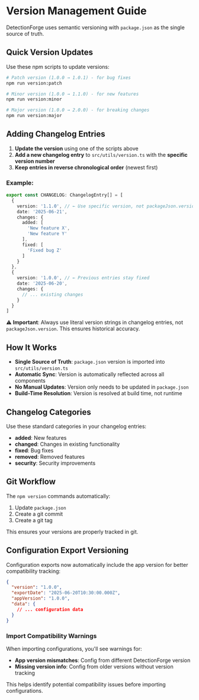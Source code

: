# Version Management Guide

DetectionForge uses semantic versioning with `package.json` as the single source of truth.

## Quick Version Updates

Use these npm scripts to update versions:

```bash
# Patch version (1.0.0 → 1.0.1) - for bug fixes
npm run version:patch

# Minor version (1.0.0 → 1.1.0) - for new features
npm run version:minor

# Major version (1.0.0 → 2.0.0) - for breaking changes
npm run version:major
```

## Adding Changelog Entries

1. **Update the version** using one of the scripts above
2. **Add a new changelog entry** to `src/utils/version.ts` with the **specific version number**
3. **Keep entries in reverse chronological order** (newest first)

### Example:

```typescript
export const CHANGELOG: ChangelogEntry[] = [
  {
    version: '1.1.0', // ← Use specific version, not packageJson.version
    date: '2025-06-21',
    changes: {
      added: [
        'New feature X',
        'New feature Y'
      ],
      fixed: [
        'Fixed bug Z'
      ]
    }
  },
  {
    version: '1.0.0', // ← Previous entries stay fixed
    date: '2025-06-20',
    changes: {
      // ... existing changes
    }
  }
]
```

⚠️ **Important**: Always use literal version strings in changelog entries, not `packageJson.version`. This ensures historical accuracy.

## How It Works

- **Single Source of Truth**: `package.json` version is imported into `src/utils/version.ts`
- **Automatic Sync**: Version is automatically reflected across all components
- **No Manual Updates**: Version only needs to be updated in `package.json`
- **Build-Time Resolution**: Version is resolved at build time, not runtime

## Changelog Categories

Use these standard categories in your changelog entries:

- **added**: New features
- **changed**: Changes in existing functionality
- **fixed**: Bug fixes
- **removed**: Removed features
- **security**: Security improvements

## Git Workflow

The `npm version` commands automatically:

1. Update `package.json`
2. Create a git commit
3. Create a git tag

This ensures your versions are properly tracked in git.

## Configuration Export Versioning

Configuration exports now automatically include the app version for better compatibility tracking:

```json
{
  "version": "1.0.0",
  "exportDate": "2025-06-20T10:30:00.000Z",
  "appVersion": "1.0.0",
  "data": {
    // ... configuration data
  }
}
```

### Import Compatibility Warnings

When importing configurations, you'll see warnings for:

- **App version mismatches**: Config from different DetectionForge version
- **Missing version info**: Config from older versions without version tracking

This helps identify potential compatibility issues before importing configurations.
